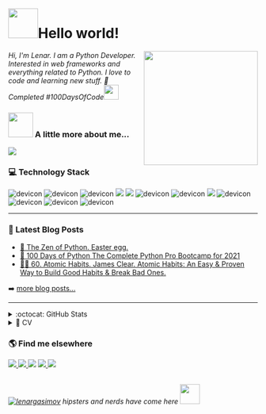 <H1>
<img src="https://octodex.github.com/images/daftpunktocat-thomas.gif" width="60px">Hello world!
</H1>

<img align='right' src="https://media.giphy.com/media/M9gbBd9nbDrOTu1Mqx/giphy.gif" width="230">


<p><em>Hi, I'm Lenar. I am a Python Developer. Interested in web frameworks and everything related to Python. I love to code and learning new stuff. 🎯 Completed #100DaysOfCode<img src="https://media.giphy.com/media/WUlplcMpOCEmTGBtBW/giphy.gif" width="30"> 
</em></p>

### <img src="https://media.giphy.com/media/VgCDAzcKvsR6OM0uWg/giphy.gif" width="50"> A little more about me...  

<!-- Spotify -->
<div>
	<a href="#"><img src="https://spotify-recently-played-readme.vercel.app/api?user=lyc5820s2tgyaacnm646qlk8h"></a>
</div>

<!-- Technologies I know -->
### 💻 Technology Stack

<div>
	<img src="https://img.shields.io/badge/HTML-239120?style=for-the-badge&logo=html5&logoColor=white" alt="devicon" />
	<img src="https://img.shields.io/badge/CSS-239120?&style=for-the-badge&logo=css3&logoColor=white" alt="devicon" />
	<img src="https://img.shields.io/badge/Bootstrap-563D7C?style=for-the-badge&logo=bootstrap&logoColor=white" alt="devicon" />	
	<img src="https://img.shields.io/badge/Python-3776AB?style=for-the-badge&logo=python&logoColor=white" />
	<img src="https://img.shields.io/badge/Flask-000000?style=for-the-badge&logo=flask&logoColor=white" />
	<img src="https://img.shields.io/badge/Django-092E20?style=for-the-badge&logo=django&logoColor=white" alt="devicon" />
	<img src="https://img.shields.io/badge/Git-F05032?style=for-the-badge&logo=git&logoColor=white" alt="devicon" />
	<img src="https://img.shields.io/badge/Docker-2CA5E0?style=for-the-badge&logo=docker&logoColor=white" />
	<img src="https://img.shields.io/badge/PostgreSQL-316192?style=for-the-badge&logo=postgresql&logoColor=white" alt="devicon" />
	<img src="https://img.shields.io/badge/Linux-FCC624?style=for-the-badge&logo=linux&logoColor=black" alt="devicon" />
	<img src="https://img.shields.io/badge/Jupyter-F37626.svg?&style=for-the-badge&logo=Jupyter&logoColor=white" alt="devicon" />
	<img src="https://img.shields.io/badge/pycharm-143?style=for-the-badge&logo=pycharm&logoColor=black&color=black&labelColor=green" alt="devicon" />
</div>

---

### 📕 Latest Blog Posts

<!-- BLOG-POST-LIST:START -->
- [🥚 The Zen of Python. Easter egg.](https://lenar-blog.herokuapp.com/post/8)
- [🐍 100 Days of Python The Complete Python Pro Bootcamp for 2021](https://lenar-blog.herokuapp.com/post/5)
- [🏃‍♂️ 60. Atomic Habits. James Clear. Atomic Habits: An Easy & Proven Way to Build Good Habits & Break Bad Ones.](https://lenar-blog.herokuapp.com/post/7)
<!-- BLOG-POST-LIST:END -->

➡️ [more blog posts...](https://lenar-blog.herokuapp.com)

---

<details>
  <summary>:octocat: GitHub Stats</summary>
  <div align="center">
  <a href="https://github.com/lenargasimov">
    <img height="180em" src="https://github-readme-stats.vercel.app/api?username=lenargasimov&show_icons=true&theme=dracula&include_all_commits=true&count_private=true"/>
    <img height="180em" src="https://github-readme-stats.vercel.app/api/top-langs/?username=lenargasimov&layout=compact&langs_count=16&theme=dracula"/>
   </a>
  </div>
</details>

<!--  CV -->
<details>
  <summary>📃 CV</summary>

## Education

- 📖 **100 Days of Code - The Complete Python Pro Bootcamp for 2021**\
📆 2021 - 2021\
📍 **London App Brewery** - Udemy



## Experience


- 👨‍💻 **Junior Full-Stack Web Developer Internship**\
📆 2020 - 2020\
📍 **CodesFord** - Melbourne, Victoria, Australia

<img alt="" src="https://img.shields.io/badge/Figma-F24E1E?style=for-the-badge&logo=figma&logoColor=white"/>	
<img align="" src="https://img.shields.io/badge/HTML-239120?style=for-the-badge&logo=html5&logoColor=white" />
<img align="" src="https://img.shields.io/badge/CSS-239120?&style=for-the-badge&logo=css3&logoColor=white" />
<img align="" src="https://img.shields.io/badge/Bootstrap-563D7C?style=for-the-badge&logo=bootstrap&logoColor=white" />
<img align="" src="https://img.shields.io/badge/Python-3776AB?style=for-the-badge&logo=python&logoColor=white" />
<img align="" src="https://img.shields.io/badge/Django-092E20?style=for-the-badge&logo=django&logoColor=white" />
<img align="" src="https://img.shields.io/badge/SQLite-07405E?style=for-the-badge&logo=sqlite&logoColor=white" />
<img align="" src="https://img.shields.io/badge/GitHub-100000?style=for-the-badge&logo=github&logoColor=white" />
<img align="" src="https://img.shields.io/badge/Heroku-430098?style=for-the-badge&logo=heroku&logoColor=white" />
<img align="" src="https://img.shields.io/badge/Slack-4A154B?style=for-the-badge&logo=slack&logoColor=white" />
	
<br>
<br>
	
- 👨‍💻 **Full-Stack Web Developer**\
📆 2021 - ∞\
📍 **Freelance** - 🏠 Working from home
<img align="" src="https://img.shields.io/badge/HTML-239120?style=for-the-badge&logo=html5&logoColor=white" />
<img align="" src="https://img.shields.io/badge/CSS-239120?&style=for-the-badge&logo=css3&logoColor=white" />
<img align="" src="https://img.shields.io/badge/Bootstrap-563D7C?style=for-the-badge&logo=bootstrap&logoColor=white" />
<img align="" src="https://img.shields.io/badge/Python-3776AB?style=for-the-badge&logo=python&logoColor=white" />
<img align="" src="https://img.shields.io/badge/Django-092E20?style=for-the-badge&logo=django&logoColor=white" />
<img align="" src="https://img.shields.io/badge/GitHub-100000?style=for-the-badge&logo=github&logoColor=white" />
<img align="" src="https://img.shields.io/badge/Heroku-430098?style=for-the-badge&logo=heroku&logoColor=white" />
<img src="https://img.shields.io/badge/Docker-2CA5E0?style=for-the-badge&logo=docker&logoColor=white" />
<img src="https://img.shields.io/badge/PostgreSQL-316192?style=for-the-badge&logo=postgresql&logoColor=white" alt="devicon" />
<img src="https://img.shields.io/badge/pycharm-143?style=for-the-badge&logo=pycharm&logoColor=black&color=black&labelColor=green" alt="devicon" />

<br>
<br>
	
➡️ [more...](https://lenargasimov.dev/templates/cv.html)
	
</details>

<!-- Navbar links -->

### 🌎 Find me elsewhere 

<div>
<a href="https://lenargasimov.dev" target="_blank">
    <img src="https://img.shields.io/badge/Website/Blog-black?&style=for-the-badge&logo=website&logoColor=white" />
  </a>
  <a href="https://www.linkedin.com/in/lenargasimov/" target="_blank">
    <img src="https://img.shields.io/badge/linkedin-%230077B5.svg?&style=for-the-badge&logo=linkedin&logoColor=white" />
  </a>
	<a href="https://twitter.com/lenargasimov" target="_blank">
    <img src="https://img.shields.io/badge/Twitter-1DA1F2?style=for-the-badge&logo=twitter&logoColor=white"></a>
  <a href="https://www.instagram.com/lenargasimov" target="_blank">
    <img src="https://img.shields.io/badge/instagram-%23E4405F.svg?&style=for-the-badge&logo=instagram&logoColor=white" />        
  </a>
  <a href="mailto:lenargasimovdev@gmail.com" target="_blank">
    <img src="https://img.shields.io/badge/Gmail-D14836?style=for-the-badge&logo=gmail&logoColor=white" />        
  </a>
</div>

<br>

<p><em>
   <a href="#"> <img src="https://komarev.com/ghpvc/?username=lenargasimov&label=Visits&color=0e75b6&style=flat" alt="lenargasimov" /></a> hipsters and nerds have come here <img src="https://media.giphy.com/media/LnQjpWaON8nhr21vNW/giphy.gif" width="40">
</em></p>


